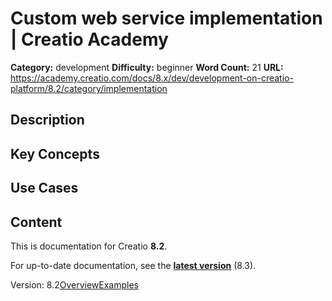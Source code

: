 # Custom web service implementation | Creatio Academy

**Category:** development **Difficulty:** beginner **Word Count:** 21 **URL:**
https://academy.creatio.com/docs/8.x/dev/development-on-creatio-platform/8.2/category/implementation

## Description

## Key Concepts

## Use Cases

## Content

This is documentation for Creatio **8.2**.

For up-to-date documentation, see the
**[latest version](/docs/8.x/dev/development-on-creatio-platform/category/implementation)**
(8.3).

Version:
8.2[Overview](/docs/8.x/dev/development-on-creatio-platform/8.2/back-end-development/web-services/web-service-implementation/custom-web-service)[Examples](/docs/8.x/dev/development-on-creatio-platform/8.2/web-service-implementation-examples)
